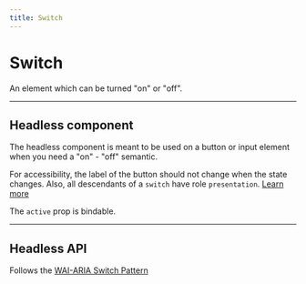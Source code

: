 ```yaml
---
title: Switch
---
```


<script lang="ts">
  import Demo from "$components/Demo.svelte";
</script>

# Switch

An element which can be turned "on" or "off".

<Demo file="./switchComponent.svelte" value="result" />

---

## Headless component

The headless component is meant to be used on a button or input element when you need a "on" - "off" semantic.

For accessibility, the label of the button should not change when the state changes. Also, all descendants of a `switch` have role `presentation`. [Learn more](https://developer.mozilla.org/en-US/docs/Web/Accessibility/ARIA/Roles/switch_role#all_descendants_are_presentational)

The `active` prop is bindable.

<Demo file="./switchHeadless.svelte" value="result" />

---

## Headless API

<API file="switch.svelte.ts" type="SwitchOptions" bindable={true} defaults={true}/>

Follows the [WAI-ARIA Switch Pattern](https://www.w3.org/WAI/ARIA/apg/patterns/switch/)
